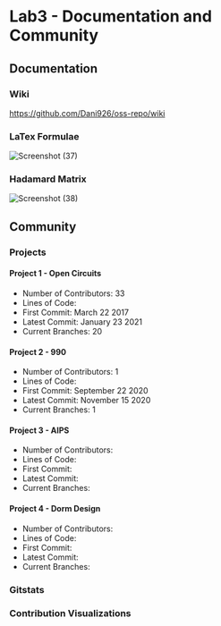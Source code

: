 # Lab3 - Documentation and Community
## Documentation
### Wiki
https://github.com/Dani926/oss-repo/wiki
### LaTex Formulae
![Screenshot (37)](https://user-images.githubusercontent.com/63828111/108155856-99fbc800-70ad-11eb-806b-3f58c1af5fdb.png)
### Hadamard Matrix
![Screenshot (38)](https://user-images.githubusercontent.com/63828111/108156683-1b078f00-70af-11eb-9a57-8eeb5697ec1c.png)
## Community
### Projects
#### Project 1 - Open Circuits
- Number of Contributors: 33
- Lines of Code:
- First Commit: March 22 2017
- Latest Commit: January 23 2021
- Current Branches: 20
#### Project 2 - 990
- Number of Contributors: 1
- Lines of Code:
- First Commit: September 22 2020
- Latest Commit: November 15 2020
- Current Branches: 1
#### Project 3 - AIPS
- Number of Contributors: 
- Lines of Code:
- First Commit:
- Latest Commit:
- Current Branches:
#### Project 4 - Dorm Design
- Number of Contributors: 
- Lines of Code:
- First Commit:
- Latest Commit:
- Current Branches:
### Gitstats

### Contribution Visualizations
